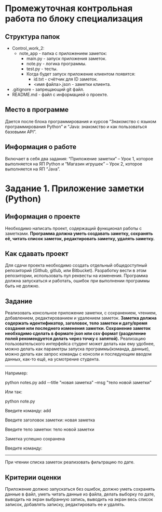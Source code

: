 # Промежуточная контрольная работа по блоку специализация
## Структура папок
- Control_work_2:
    - note_app - папка с приложением заметок:
        - main.py - запуск приложения заметок.
        - note.py - логика программы.
        - test.py - тесты.
        - Когда будет запуск приложение клиентом появятся:
            - id.txt - счётчик для ID заметок.
            - <имя файла>.json - заметки клиента.
- .gitignore - запрещающий git файл.
- README.md - файл с информацией о проекте.
## Место в программе
Дается после блока программирования и курсов “Знакомство с языком программирования Python” и “Java: знакомство и как пользоваться базовыми API”.
## Информация о работе
Включает в себя два задания: “Приложение заметки” – Урок 1, которое выполняется на ЯП Python и “Магазин игрушек” – Урок 2, которое выполняется на ЯП “Java”.
# Задание 1. Приложение заметки (Python)
## Информация о проекте
Необходимо написать проект, содержащий функционал работы с заметками. **Программа должна уметь создавать заметку, сохранять её, читать список заметок, редактировать заметку, удалять заметку.**
## Как сдавать проект
Для сдачи проекта необходимо создать отдельный общедоступный репозиторий (Github, gitlub, или Bitbucket). Разработку вести в этом репозитории, использовать пул реквесты на изменения. Программа должна запускаться и работать, ошибок при выполнении программы быть не должно.
## Задание
Реализовать консольное приложение заметки, с сохранением, чтением, добавлением, редактированием и удалением заметок. **Заметка должна содержать идентификатор, заголовок, тело заметки и дату/время создания или последнего изменения заметки. Сохранение заметок необходимо сделать в формате json или csv формат (разделение полей рекомендуется делать через точку с запятой).** Реализацию пользовательского интерфейса студент может делать как ему удобнее, можно делать как параметры запуска программы(команда, данные), можно делать как запрос команды с консоли и последующим вводом данных, как-то ещё, на усмотрение студента.

---
Например:

python notes.py add --title "новая заметка" –msg "тело новой заметки"

Или так:

python note.py

Введите команду: add

Введите заголовок заметки: новая заметка

Введите тело заметки: тело новой заметки

Заметка успешно сохранена

Введите команду:

---
При чтении списка заметок реализовать фильтрацию по дате.
## Критерии оценки
Приложение должно запускаться без ошибок, должно уметь сохранять данные в файл, уметь читать данные из файла, делать выборку по дате, выводить на экран выбранную запись, выводить на экран весь список записок, добавлять записку, редактировать ее и удалять.
